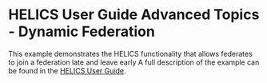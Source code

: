 # HELICS User Guide Advanced Topics - Dynamic Federation

This example demonstrates the HELICS functionality that allows federates to join a federation late and leave early A full description of the example can be found in the [HELICS User Guide](https://docs.helics.org/en/latest/user-guide/examples/advanced_examples/advanced_dynamic_federation.html).